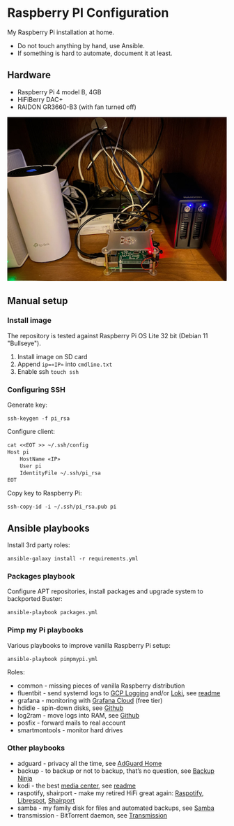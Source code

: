 # Raspberry PI Configuration

My Raspberry Pi installation at home.

* Do not touch anything by hand, use Ansible.
* If something is hard to automate, document it at least.

## Hardware

* Raspberry Pi 4 model B, 4GB
* HiFiBerry DAC+
* RAIDON GR3660-B3 (with fan turned off)

![hardware](static/hardware.jpg)

## Manual setup

### Install image

The repository is tested against Raspberry Pi OS Lite 32 bit (Debian 11 "Bullseye").

1. Install image on SD card
1. Append `ip=«IP»` into `cmdline.txt`
1. Enable ssh `touch ssh`

### Configuring SSH

Generate key:

```
ssh-keygen -f pi_rsa
```

Configure client:

```
cat <<EOT >> ~/.ssh/config
Host pi
	HostName «IP»
	User pi
	IdentityFile ~/.ssh/pi_rsa
EOT
```

Copy key to Raspberry Pi:

```
ssh-copy-id -i ~/.ssh/pi_rsa.pub pi
```

## Ansible playbooks

Install 3rd party roles:

```
ansible-galaxy install -r requirements.yml
```

### Packages playbook

Configure APT repositories, install packages and upgrade system to backported Buster:

```
ansible-playbook packages.yml
```

### Pimp my Pi playbooks

Various playbooks to improve vanilla Raspberry Pi setup:

```
ansible-playbook pimpmypi.yml
```

Roles:

* common - missing pieces of vanilla Raspberry distribution
* fluentbit - send systemd logs to [GCP Logging](https://cloud.google.com/logging) 
  and/or [Loki](https://grafana.com/oss/loki/), see [readme](roles/fluentbit/README.md)
* grafana - monitoring with [Grafana Cloud](https://grafana.com/products/cloud/) (free tier)
* hdidle - spin-down disks, see [Github](https://github.com/adelolmo/hd-idle)
* log2ram - move logs into RAM, see [Github](https://github.com/azlux/log2ram)
* posfix - forward mails to real account
* smartmontools - monitor hard drives

### Other playbooks

* adguard - privacy all the time, see [AdGuard Home](https://adguard.com/en/adguard-home/overview.html)
* backup - to backup or not to backup, that’s no question, see [Backup Ninja](https://0xacab.org/liberate/backupninja)
* kodi - the best [media center](https://kodi.wiki/view/Main_Page), see [readme](roles/kodi/README.md)
* raspotify, shairport - make my retired HiFi great again: [Raspotify](https://github.com/dtcooper/raspotify), [Librespot](https://github.com/librespot-org/librespot), [Shairport](https://github.com/mikebrady/shairport-sync)
* samba - my family disk for files and automated backups, see [Samba](https://www.samba.org)
* transmission - BitTorrent daemon, see [Transmission](https://transmissionbt.com)
